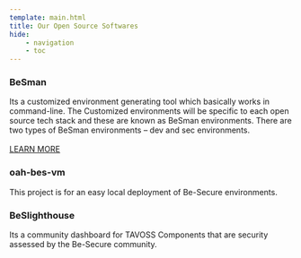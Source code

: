 ```yaml
---
template: main.html
title: Our Open Source Softwares
hide: 
    - navigation
    - toc
---
```



### **BeSman**

Its a customized environment generating tool which basically works in command-line. The Customized environments will be specific to each open source tech stack and these are known as BeSman environments. There are two types of BeSman environments – dev and sec environments. <br> <br>
[LEARN MORE](./bes-besman-details.md)

 

### **oah-bes-vm**

This project is for an easy local deployment of Be-Secure environments. 


### **BeSlighthouse**

Its a community dashboard for TAVOSS Components that are security assessed by the Be-Secure community.
